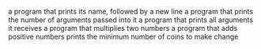  a program that prints its name, followed by a new line
a program that prints the number of arguments passed into it
a program that prints all arguments it receives
a program that multiplies two numbers
a program that adds positive numbers
prints the minimum number of coins to make change
